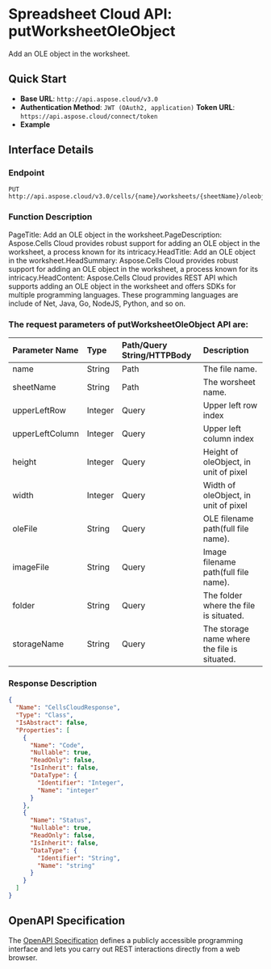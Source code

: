 # **Spreadsheet Cloud API: putWorksheetOleObject**

Add an OLE object in the worksheet. 


## **Quick Start**

- **Base URL**: `http://api.aspose.cloud/v3.0`
- **Authentication Method**: `JWT (OAuth2, application)`  **Token URL**: `https://api.aspose.cloud/connect/token`
- **Example** 

## **Interface Details**

### **Endpoint** 

```
PUT http://api.aspose.cloud/v3.0/cells/{name}/worksheets/{sheetName}/oleobjects
```
### **Function Description**
PageTitle: Add an OLE object in the worksheet.PageDescription: Aspose.Cells Cloud provides robust support for adding an OLE object in the worksheet, a process known for its intricacy.HeadTitle: Add an OLE object in the worksheet.HeadSummary: Aspose.Cells Cloud provides robust support for adding an OLE object in the worksheet, a process known for its intricacy.HeadContent: Aspose.Cells Cloud provides REST API which supports adding an OLE object in the worksheet and offers SDKs for multiple programming languages. These programming languages are include of Net, Java, Go, NodeJS, Python, and so on.

### The request parameters of **putWorksheetOleObject** API are: 

| Parameter Name | Type | Path/Query String/HTTPBody | Description | 
| :- | :- | :- |:- | 
|name|String|Path|The file name.|
|sheetName|String|Path|The worsheet name.|
|upperLeftRow|Integer|Query|Upper left row index|
|upperLeftColumn|Integer|Query|Upper left column index|
|height|Integer|Query|Height of oleObject, in unit of pixel|
|width|Integer|Query|Width of oleObject, in unit of pixel|
|oleFile|String|Query|OLE filename path(full file name).|
|imageFile|String|Query|Image filename path(full file name).|
|folder|String|Query|The folder where the file is situated.|
|storageName|String|Query|The storage name where the file is situated.|

### **Response Description**
```json
{
  "Name": "CellsCloudResponse",
  "Type": "Class",
  "IsAbstract": false,
  "Properties": [
    {
      "Name": "Code",
      "Nullable": true,
      "ReadOnly": false,
      "IsInherit": false,
      "DataType": {
        "Identifier": "Integer",
        "Name": "integer"
      }
    },
    {
      "Name": "Status",
      "Nullable": true,
      "ReadOnly": false,
      "IsInherit": false,
      "DataType": {
        "Identifier": "String",
        "Name": "string"
      }
    }
  ]
}
```


## OpenAPI Specification

The [OpenAPI Specification](https://reference.aspose.cloud/cells/#/OleObjectsController/PutWorksheetOleObject) defines a publicly accessible programming interface and lets you carry out REST interactions directly from a web browser.
